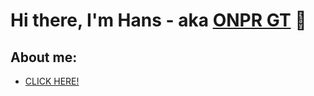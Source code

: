 # Hi there, I'm Hans - aka [ONPR GT](https://youtube.com/@onprgt5800) 👋
## About me:
- [CLICK HERE!]([https://aboutmegithub.hanugra-cc.repl.co/])

